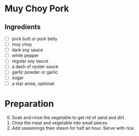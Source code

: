 # Muy Choy Pork

## Ingredients
- [ ] pork butt or pork belly
- [ ] muy choy
- [ ] dark soy sauce
- [ ] white pepper
- [ ] regular soy sauce
- [ ] a dash of oyster sauce
- [ ] garlic powder or garlic
- [ ] sugar
- [ ] a star anise, optional

# Preparation
0. Soak and rinse the vegetable to get rid of sand and dirt
1. Chop the meat and vegetable into small pieces
2. Add seasonings then steam for half an hour. Serve with rice. 